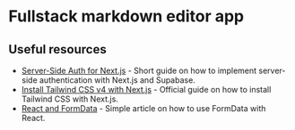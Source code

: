 # Fullstack markdown editor app

## Useful resources

- [Server-Side Auth for Next.js](https://supabase.com/docs/guides/auth/server-side/nextjs) - Short guide on how to implement server-side authentication with Next.js and Supabase.
- [Install Tailwind CSS v4 with Next.js](https://tailwindcss.com/docs/installation/framework-guides/nextjs) - Official guide on how to install Tailwind CSS with Next.js.
- [React and FormData](https://reacttraining.com/blog/react-and-form-data) - Simple article on how to use FormData with React.
